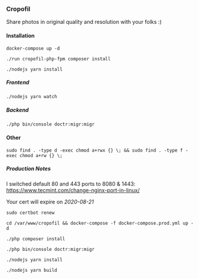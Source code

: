 ### Cropofil

Share photos in original quality and resolution with your folks :)


#### Installation

`docker-compose up -d`

`./run cropofil-php-fpm composer install`

`./nodejs yarn install`

##### Frontend

`./nodejs yarn watch`

##### Backend

`./php bin/console doctr:migr:migr`

#### Other

`sudo find . -type d -exec chmod a+rwx {} \; && sudo find . -type f -exec chmod a+rw {} \;`

##### Production Notes

I switched default 80 and 443 ports to 8080 & 1443:
https://www.tecmint.com/change-nginx-port-in-linux/

Your cert will expire on *2020-08-21*

`sudo certbot renew`

`cd /var/www/cropofil && docker-compose -f docker-compose.prod.yml up -d`

`./php composer install`

`./php bin/console doctr:migr:migr`

`./nodejs yarn install`

`./nodejs yarn build`
